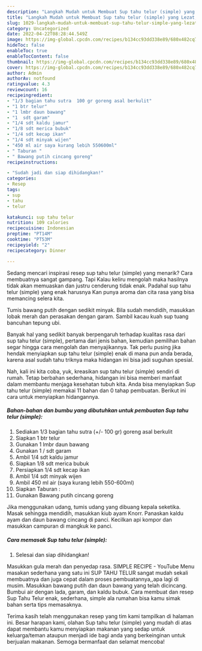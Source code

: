 ```yaml
---
description: "Langkah Mudah untuk Membuat Sup tahu telur (simple) yang Lezat, Buat Buka Puasa Enak Banget"
title: "Langkah Mudah untuk Membuat Sup tahu telur (simple) yang Lezat, Buat Buka Puasa Enak Banget"
slug: 1029-langkah-mudah-untuk-membuat-sup-tahu-telur-simple-yang-lezat-buat-buka-puasa-enak-banget
category: Uncategorized
date: 2022-04-22T08:28:44.549Z
image: https://img-global.cpcdn.com/recipes/b134cc93dd338e89/680x482cq70/sup-tahu-telur-simple-foto-resep-utama.jpg
hideToc: false
enableToc: true
enableTocContent: false
thumbnail: https://img-global.cpcdn.com/recipes/b134cc93dd338e89/680x482cq70/sup-tahu-telur-simple-foto-resep-utama.jpg
cover: https://img-global.cpcdn.com/recipes/b134cc93dd338e89/680x482cq70/sup-tahu-telur-simple-foto-resep-utama.jpg
author: Admin
authorAv: notfound
ratingvalue: 4.3
reviewcount: 16
recipeingredient:
- "1/3 bagian tahu sutra  100 gr goreng asal berkulit"
- "1 btr telur"
- "1 lmbr daun bawang"
- "1  sdt garam"
- "1/4 sdt kaldu jamur"
- "1/8 sdt merica bubuk"
- "1/4 sdt kecap ikan"
- "1/4 sdt minyak wijen"
- "450 ml air saya kurang lebih 550600ml"
- " Taburan "
- " Bawang putih cincang goreng"
recipeinstructions:

- "Sudah jadi dan siap dihidangkan!"
categories:
- Resep
tags:
- sup
- tahu
- telur

katakunci: sup tahu telur 
nutrition: 109 calories
recipecuisine: Indonesian
preptime: "PT14M"
cooktime: "PT53M"
recipeyield: "2"
recipecategory: Dinner

---
```



Sedang mencari inspirasi resep sup tahu telur (simple) yang menarik? Cara membuatnya sangat gampang. Tapi Kalau keliru mengolah maka hasilnya tidak akan memuaskan dan justru cenderung tidak enak. Padahal sup tahu telur (simple) yang enak harusnya Kan punya aroma dan cita rasa yang bisa memancing selera kita.


Tumis bawang putih dengan sedikit minyak. Bila sudah mendidih, masukkan lobak merah dan perasakan dengan garam. Sambil kacau kuah sup tuang bancuhan tepung ubi.

Banyak hal yang sedikit banyak berpengaruh terhadap kualitas rasa dari sup tahu telur (simple), pertama dari jenis bahan, kemudian pemilihan bahan segar hingga cara mengolah dan menyajikannya. Tak perlu pusing jika hendak menyiapkan sup tahu telur (simple) enak di mana pun anda berada, karena asal sudah tahu triknya maka hidangan ini bisa jadi suguhan spesial.


Nah, kali ini kita coba, yuk, kreasikan sup tahu telur (simple) sendiri di rumah. Tetap berbahan sederhana, hidangan ini bisa memberi manfaat dalam membantu menjaga kesehatan tubuh kita. Anda bisa menyiapkan Sup tahu telur (simple) memakai 11 bahan dan 0 tahap pembuatan. Berikut ini cara untuk menyiapkan hidangannya.

<!--inarticleads1-->

##### Bahan-bahan dan bumbu yang dibutuhkan untuk pembuatan Sup tahu telur (simple):

1. Sediakan 1/3 bagian tahu sutra (+/- 100 gr) goreng asal berkulit
1. Siapkan 1 btr telur
1. Gunakan 1 lmbr daun bawang
1. Gunakan 1 / sdt garam
1. Ambil 1/4 sdt kaldu jamur
1. Siapkan 1/8 sdt merica bubuk
1. Persiapkan 1/4 sdt kecap ikan
1. Ambil 1/4 sdt minyak wijen
1. Ambil 450 ml air (saya kurang lebih 550-600ml)
1. Siapkan  Taburan :
1. Gunakan  Bawang putih cincang goreng


Jika menggunakan udang, tumis udang yang dibuang kepala seketika. Masak sehingga mendidih, masukkan kiub ayam Knorr. Panaskan kaldu ayam dan daun bawang cincang di panci. Kecilkan api kompor dan masukkan campuran di mangkuk ke panci. 

<!--inarticleads2-->

##### Cara memasak Sup tahu telur (simple):


1. Selesai dan siap dihidangkan!

Masukkan gula merah dan penyedap rasa. SIMPLE RECIPE - YouTube Menu masakan sederhana yang satu ini SUP TAHU TELUR sangat mudah sekali membuatnya dan juga cepat dalam proses pembuatannya,,apa lagi di musim. Masukkan bawang putih dan daun bawang yang telah dicincang. Bumbui air dengan lada, garam, dan kaldu bubuk. Cara membuat dan resep Sup Tahu Telur enak, sederhana, simple ala rumahan bisa kamu simak bahan serta tips memasaknya. 

Terima kasih telah menggunakan resep yang tim kami tampilkan di halaman ini. Besar harapan kami, olahan Sup tahu telur (simple) yang mudah di atas dapat membantu kamu menyiapkan makanan yang sedap untuk keluarga/teman ataupun menjadi ide bagi anda yang berkeinginan untuk berjualan makanan. Semoga bermanfaat dan selamat mencoba!
